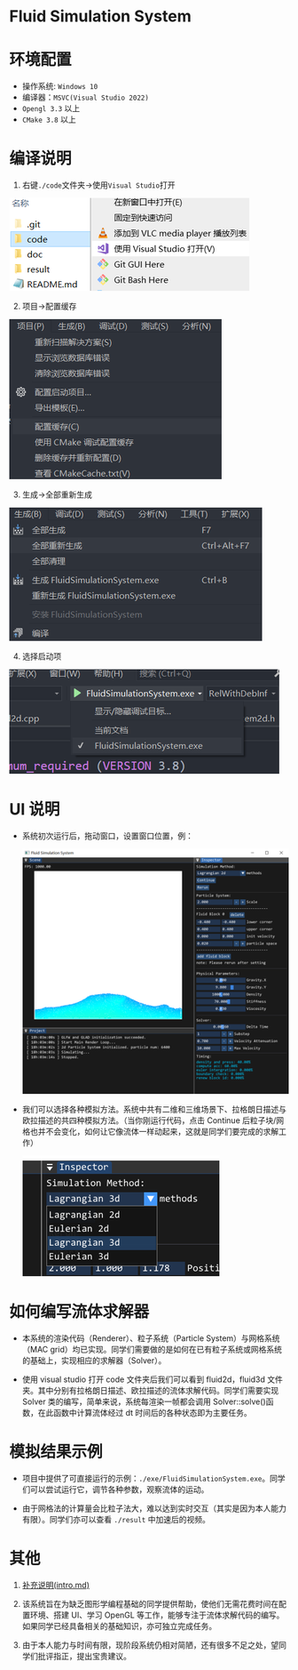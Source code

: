 # Fluid Simulation System

# 环境配置

- 操作系统: `Windows 10`
- 编译器：`MSVC(Visual Studio 2022)`
- `Opengl 3.3` 以上
- `CMake 3.8` 以上

# 编译说明

1.  右键`./code`文件夹->使用`Visual Studio`打开

![](./doc/image/rm1.png)

2.  项目->配置缓存

![](./doc/image/rm2.png)

3.  生成->全部重新生成

![](./doc/image/rm3.png)

4.  选择启动项

![](./doc/image/rm4.png)

# UI 说明

- 系统初次运行后，拖动窗口，设置窗口位置，例：

  ![](./doc/image/rm5.png)

- 我们可以选择各种模拟方法。系统中共有二维和三维场景下、拉格朗日描述与欧拉描述的共四种模拟方法。（当你刚运行代码，点击 Continue 后粒子块/网格也并不会变化，如何让它像流体一样动起来，这就是同学们要完成的求解工作）

  ![](./doc/image/rm6.png)

# 如何编写流体求解器

- 本系统的渲染代码（Renderer）、粒子系统（Particle System）与网格系统（MAC grid）均已实现。同学们需要做的是如何在已有粒子系统或网格系统的基础上，实现相应的求解器（Solver）。

- 使用 visual studio 打开 code 文件夹后我们可以看到 fluid2d，fluid3d 文件夹。其中分别有拉格朗日描述、欧拉描述的流体求解代码。同学们需要实现 Solver 类的编写，简单来说，系统每渲染一帧都会调用 Solver::solve()函数，在此函数中计算流体经过 dt 时间后的各种状态即为主要任务。

# 模拟结果示例

- 项目中提供了可直接运行的示例：`./exe/FluidSimulationSystem.exe`。同学们可以尝试运行它，调节各种参数，观察流体的运动。

- 由于网格法的计算量会比粒子法大，难以达到实时交互（其实是因为本人能力有限）。同学们亦可以查看 `./result` 中加速后的视频。

# 其他

1. [补充说明(intro.md)](./doc/intro.md)

2. 该系统旨在为缺乏图形学编程基础的同学提供帮助，使他们无需花费时间在配置环境、搭建 UI、学习 OpenGL 等工作，能够专注于流体求解代码的编写。如果同学已经具备相关的基础知识，亦可独立完成任务。

3. 由于本人能力与时间有限，现阶段系统仍相对简陋，还有很多不足之处，望同学们批评指正，提出宝贵建议。
